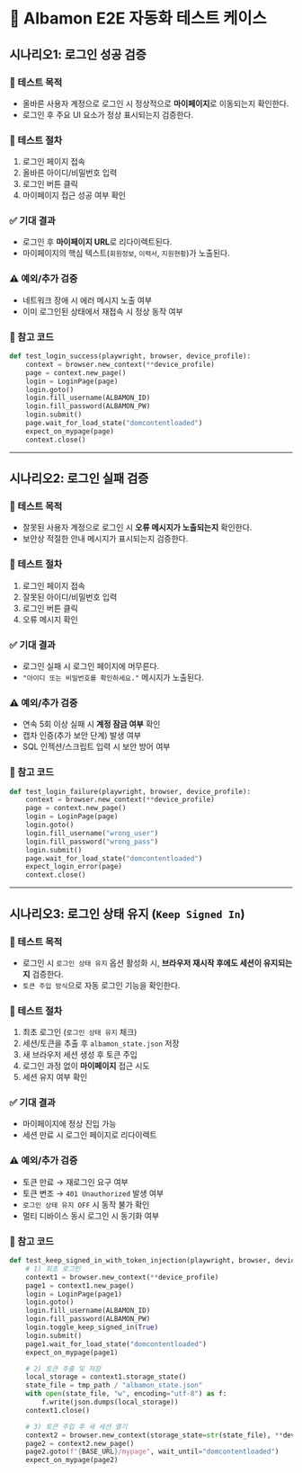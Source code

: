 
# 📌 Albamon E2E 자동화 테스트 케이스

## 시나리오1: 로그인 성공 검증

### 🎯 테스트 목적
- 올바른 사용자 계정으로 로그인 시 정상적으로 **마이페이지**로 이동되는지 확인한다.  
- 로그인 후 주요 UI 요소가 정상 표시되는지 검증한다.  

### 📝 테스트 절차
1. 로그인 페이지 접속  
2. 올바른 아이디/비밀번호 입력  
3. 로그인 버튼 클릭  
4. 마이페이지 접근 성공 여부 확인  

### ✅ 기대 결과
- 로그인 후 **마이페이지 URL**로 리다이렉트된다.  
- 마이페이지의 핵심 텍스트(`회원정보`, `이력서`, `지원현황`)가 노출된다.  

### ⚠️ 예외/추가 검증
- 네트워크 장애 시 에러 메시지 노출 여부  
- 이미 로그인된 상태에서 재접속 시 정상 동작 여부  

### 📂 참고 코드
```python
def test_login_success(playwright, browser, device_profile):
    context = browser.new_context(**device_profile)
    page = context.new_page()
    login = LoginPage(page)
    login.goto()
    login.fill_username(ALBAMON_ID)
    login.fill_password(ALBAMON_PW)
    login.submit()
    page.wait_for_load_state("domcontentloaded")
    expect_on_mypage(page)
    context.close()
```

---

## 시나리오2: 로그인 실패 검증

### 🎯 테스트 목적
- 잘못된 사용자 계정으로 로그인 시 **오류 메시지가 노출되는지** 확인한다.  
- 보안상 적절한 안내 메시지가 표시되는지 검증한다.  

### 📝 테스트 절차
1. 로그인 페이지 접속  
2. 잘못된 아이디/비밀번호 입력  
3. 로그인 버튼 클릭  
4. 오류 메시지 확인  

### ✅ 기대 결과
- 로그인 실패 시 로그인 페이지에 머무른다.  
- `"아이디 또는 비밀번호를 확인하세요."` 메시지가 노출된다.  

### ⚠️ 예외/추가 검증
- 연속 5회 이상 실패 시 **계정 잠금 여부** 확인  
- 캡차 인증(추가 보안 단계) 발생 여부  
- SQL 인젝션/스크립트 입력 시 보안 방어 여부  

### 📂 참고 코드
```python
def test_login_failure(playwright, browser, device_profile):
    context = browser.new_context(**device_profile)
    page = context.new_page()
    login = LoginPage(page)
    login.goto()
    login.fill_username("wrong_user")
    login.fill_password("wrong_pass")
    login.submit()
    page.wait_for_load_state("domcontentloaded")
    expect_login_error(page)
    context.close()
```

---

## 시나리오3: 로그인 상태 유지 (`Keep Signed In`)

### 🎯 테스트 목적
- 로그인 시 `로그인 상태 유지` 옵션 활성화 시, **브라우저 재시작 후에도 세션이 유지되는지** 검증한다.  
- `토큰 주입 방식`으로 자동 로그인 기능을 확인한다.  

### 📝 테스트 절차
1. 최초 로그인 (`로그인 상태 유지` 체크)  
2. 세션/토큰을 추출 후 `albamon_state.json` 저장  
3. 새 브라우저 세션 생성 후 토큰 주입  
4. 로그인 과정 없이 **마이페이지** 접근 시도  
5. 세션 유지 여부 확인  

### ✅ 기대 결과
- 마이페이지에 정상 진입 가능  
- 세션 만료 시 로그인 페이지로 리다이렉트  

### ⚠️ 예외/추가 검증
- 토큰 만료 → 재로그인 요구 여부  
- 토큰 변조 → `401 Unauthorized` 발생 여부  
- `로그인 상태 유지 OFF` 시 동작 불가 확인  
- 멀티 디바이스 동시 로그인 시 동기화 여부  

### 📂 참고 코드
```python
def test_keep_signed_in_with_token_injection(playwright, browser, device_profile, tmp_path):
    # 1) 최초 로그인
    context1 = browser.new_context(**device_profile)
    page1 = context1.new_page()
    login = LoginPage(page1)
    login.goto()
    login.fill_username(ALBAMON_ID)
    login.fill_password(ALBAMON_PW)
    login.toggle_keep_signed_in(True)
    login.submit()
    page1.wait_for_load_state("domcontentloaded")
    expect_on_mypage(page1)

    # 2) 토큰 추출 및 저장
    local_storage = context1.storage_state()
    state_file = tmp_path / "albamon_state.json"
    with open(state_file, "w", encoding="utf-8") as f:
        f.write(json.dumps(local_storage))
    context1.close()

    # 3) 토큰 주입 후 새 세션 열기
    context2 = browser.new_context(storage_state=str(state_file), **device_profile)
    page2 = context2.new_page()
    page2.goto(f"{BASE_URL}/mypage", wait_until="domcontentloaded")
    expect_on_mypage(page2)
```
